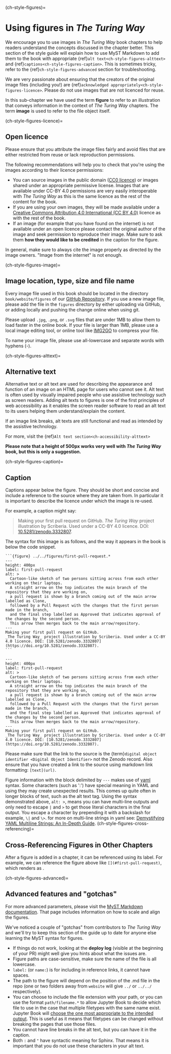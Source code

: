 (ch-style-figures)=
# Using figures in _The Turing Way_

We encourage you to use images in _The Turing Way_ book chapters to help readers understand the concepts discussed in the chapter better.
This section of the style guide will explain how to use MyST Markdown to add them to the book with appropriate {ref}`alt text<ch-style-figures-alttext>` and {ref}`captions<ch-style-figures-caption>`.
This is sometimes tricky, refer to the {ref}`ch-style-figures-advanced` section for troubleshooting.

We are very passionate about ensuring that the creators of the original image files (including you!) are {ref}`acknowledged appropriately<ch-style-figures-licence>`.
Please do not use images that are not licenced for reuse.

In this sub-chapter we have used the term **figure** to refer to an illustration that conveys information in the context of _The Turing Way_ chapters.
The term **image** is used to refer to the file object itself.

(ch-style-figures-licence)=
## Open licence

Please ensure that you attribute the image files fairly and avoid files that are either restricted from reuse or lack reproduction permissions.

The following recommendations will help you to check that you're using the images according to their licence permissions:

* You can source images in the public domain ([CC0 licence](https://creativecommons.org/share-your-work/public-domain/cc0)) or images shared under an appropriate permissive license.
  Images that are available under CC-BY 4.0 permissions are very easily interoperable with _The Turing Way_ as this is the same licence as the rest of the content for the book.
* If you are using your own images, they will be made available under a [Creative Commons Attribution 4.0 International (CC BY 4.0)](https://creativecommons.org/licenses/by/4.0/deed.ast) licence as with the rest of the book.
* If an image (for example that you have found on the internet) is not available under an open licence please contact the original author of the image and seek permission to reproduce their image.
  Make sure to ask them **how they would like to be credited** in the caption for the figure.

In general, make sure to always cite the image properly as directed by the image owners.
"Image from the internet" is not enough.

(ch-style-figures-image)=
## Image location, type, size and file name

Every image file used in this book should be located in the directory `book/website/figures` of our [GitHub Repository](https://github.com/the-turing-way/the-turing-way/tree/main/book/website/figures).
If you use a new image file, please add the file in the `figures` directory by either uploading via GitHub, or adding locally and pushing the change online when using git.

Please upload `.jpg`, `.png`, or `.svg` files that are under 1MB to allow them to load faster in the online book.
If your file is larger than 1MB, please use a local image editing tool, or online tool like [IMG2GO](https://www.img2go.com/compress-image) to compress your file.

To name your image file, please use all-lowercase and separate words with hyphens (-).

(ch-style-figures-alttext)=
## Alternative text

Alternative text or alt text are used for describing the appearance and function of an image on an HTML page for users who cannot see it. 
Alt text is often used by visually impaired people who use assistive technology such as screen readers.
Adding alt texts to figures is one of the first principles of web accessibility as it enables the screen reader software to read an alt text to its users helping them understand/explain the content.

If an image link breaks, alt texts are still functional and read as intended by the assistive technology.

For more, visit the {ref}`Alt text section<ch-accessibility-alttext>`

**Please note that a height of 500px works very well with _The Turing Way_ book, but this is only a suggestion.**

(ch-style-figures-caption)=
## Caption

Captions appear below the figure.
They should be short and concise and include a reference to the source where they are taken from.
In particular it is important to describe the licence under which the image is re-used.

For example, a caption might say:

> Making your first pull request on GitHub.
> _The Turing Way_ project illustration by Scriberia.
> Used under a CC-BY 4.0 licence.
> DOI: [10.5281/zenodo.3332807](https://doi.org/10.5281/zenodo.3332807).

The syntax for this image is as follows, and the way it appears in the book is below the code snippet.

````
```{figure} ../../figures/first-pull-request.*
---
height: 400px
label: first-pull-request
alt: >
  Cartoon-like sketch of two persons sitting across from each other working on their laptops.
  A straight arrow on the top indicates the main branch of the repository that they are working on,
  a pull request is shown by a branch coming out of the main arrow labelled as Clone,
  followed by a Pull Request with the changes that the first person made in the branch,
  and the final step labelled as Approved that indicates approval of the changes by the second person.
  This arrow then merges back to the main arrow/repository.
---
Making your first pull request on GitHub.
_The Turing Way_ project illustration by Scriberia. Used under a CC-BY 4.0 licence. DOI: [10.5281/zenodo.3332807](https://doi.org/10.5281/zenodo.3332807).
```
````

```{figure} ../../figures/first-pull-request.*
---
height: 400px
label: first-pull-request
alt: >
  Cartoon-like sketch of two persons sitting across from each other working on their laptops.
  A straight arrow on the top indicates the main branch of the repository that they are working on,
  a pull request is shown by a branch coming out of the main arrow labelled as Clone,
  followed by a Pull Request with the changes that the first person made in the branch,
  and the final step labelled as Approved that indicates approval of the changes by the second person.
  This arrow then merges back to the main arrow/repository.
---
Making your first pull request on GitHub.
_The Turing Way_ project illustration by Scriberia. Used under a CC-BY 4.0 licence. DOI: [10.5281/zenodo.3332807](https://doi.org/10.5281/zenodo.3332807).
```

Please make sure that the link to the source is the {term}`digital object identifier <Digital Object Identifier>` not the Zenodo record.
Also ensure that you have created a link to the source using markdown link formatting: `[text](url)`.

Figure information with the block delimited by `---` makes use of [yaml](https://yaml.org/spec/1.2.2/) syntax.
Some characters (such as ':') have special meaning in YAML and using they may create unexpected results.
This comes up quite often in longer blocks of text, such as the alt text tag.
Using the syntax demonstrated above, `alt: >`, means you can have multi-line outputs and only need to 
escape `|` and `>` to get those literal characters in the final output.
You escape a character by prepending it with a backslash for example, `\|` and `\>`.
for more on multi-line strings in yaml see: [Demystifying YAML Multiline Strings: An In-Depth Guide](https://thelinuxcode.com/yaml-multiline-strings/).
(ch-style-figures-cross-referencing)=
## Cross-Referencing Figures in Other Chapters

After a figure is added in a chapter, it can be referenced using its label.
For example, we can reference the figure above like `[](#first-pull-request)`, which renders as [](#first-pull-request).

(ch-style-figures-advanced)=
## Advanced features and "gotchas"

For more advanced parameters, please visit the [MyST Markdown documentation](https://mystmd.org/guide/figures).
That page includes information on how to scale and align the figures.

We've noticed a couple of "gotchas" from contributors to _The Turing Way_ and we'll try to keep this section of the guide up to date for anyone else learning the MyST syntax for figures.

* If things do not work, looking at the **deploy log** (visible at the beginning of your PR) might well give you hints about what the issues are.
* Figure paths are case-sensitive, make sure the name of the file is all lowercase.
* `label:` (or `name:`) is for including in reference links, it cannot have spaces.
* The path to the figure will depend on the position of the .md file in the repo (one or two folders away from `website` will give `../` or `../../` respectively).
* You can choose to include the file extension with your path, or you can use the format `path/filename.*` to allow Jupyter Book to decide which file to use in the case that multiple filetypes with the same name exist. Jupyter Book will [choose the one most appropriate to the intended output](https://jupyterbook.org/en/stable/content/figures.html#supported-image-formats). This is useful as it means that filetypes can be changed without breaking the pages that use those files.
* You cannot have line breaks in the alt text, but you can have it in the caption.
* Both `:` and `"` have syntactic meaning for Sphinx.
  That means it is important that you do not use these characters in your alt text.
